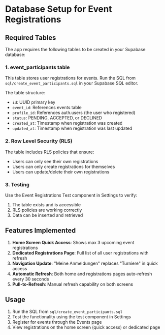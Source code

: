 
# Database Setup for Event Registrations

## Required Tables

The app requires the following tables to be created in your Supabase database:

### 1. event_participants table

This table stores user registrations for events. Run the SQL from `sql/create_event_participants.sql` in your Supabase SQL editor.

The table structure:
- `id`: UUID primary key
- `event_id`: References events table
- `profile_id`: References auth.users (the user who registered)
- `status`: PENDING, ACCEPTED, or DECLINED
- `created_at`: Timestamp when registration was created
- `updated_at`: Timestamp when registration was last updated

### 2. Row Level Security (RLS)

The table includes RLS policies that ensure:
- Users can only see their own registrations
- Users can only create registrations for themselves
- Users can update/delete their own registrations

### 3. Testing

Use the Event Registrations Test component in Settings to verify:
1. The table exists and is accessible
2. RLS policies are working correctly
3. Data can be inserted and retrieved

## Features Implemented

1. **Home Screen Quick Access**: Shows max 3 upcoming event registrations
2. **Dedicated Registrations Page**: Full list of all user registrations with refresh
3. **Navigation Update**: "Meine Anmeldungen" replaces "Turniere" in quick access
4. **Automatic Refresh**: Both home and registrations pages auto-refresh every 30 seconds
5. **Pull-to-Refresh**: Manual refresh capability on both screens

## Usage

1. Run the SQL from `sql/create_event_participants.sql`
2. Test the functionality using the test component in Settings
3. Register for events through the Events page
4. View registrations on the home screen (quick access) or dedicated page
